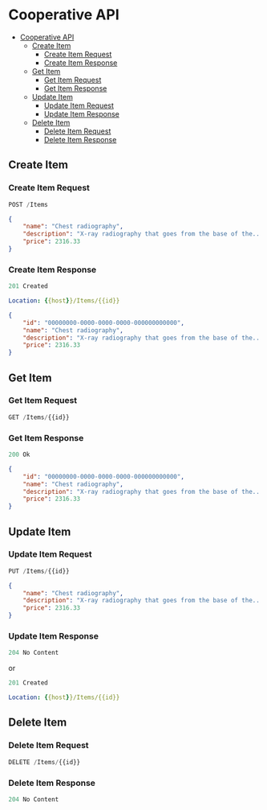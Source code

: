 # Cooperative API

- [Cooperative API](#buber-item-api)
  - [Create Item](#create-item)
    - [Create Item Request](#create-item-request)
    - [Create Item Response](#create-item-response)
  - [Get Item](#get-item)
    - [Get Item Request](#get-item-request)
    - [Get Item Response](#get-item-response)
  - [Update Item](#update-item)
    - [Update Item Request](#update-item-request)
    - [Update Item Response](#update-item-response)
  - [Delete Item](#delete-item)
    - [Delete Item Request](#delete-item-request)
    - [Delete Item Response](#delete-item-response)

## Create Item

### Create Item Request

```js
POST /Items
```

```json
{
    "name": "Chest radiography",
    "description": "X-ray radiography that goes from the base of the...",
    "price": 2316.33
}
```

### Create Item Response

```js
201 Created
```

```yml
Location: {{host}}/Items/{{id}}
```

```json
{
    "id": "00000000-0000-0000-0000-000000000000",
    "name": "Chest radiography",
    "description": "X-ray radiography that goes from the base of the...",
    "price": 2316.33
}
```

## Get Item

### Get Item Request

```js
GET /Items/{{id}}
```

### Get Item Response

```js
200 Ok
```

```json
{
    "id": "00000000-0000-0000-0000-000000000000",
    "name": "Chest radiography",
    "description": "X-ray radiography that goes from the base of the...",
    "price": 2316.33
}
```

## Update Item

### Update Item Request

```js
PUT /Items/{{id}}
```

```json
{
    "name": "Chest radiography",
    "description": "X-ray radiography that goes from the base of the...",
    "price": 2316.33
}
```

### Update Item Response

```js
204 No Content
```

or

```js
201 Created
```

```yml
Location: {{host}}/Items/{{id}}
```

## Delete Item

### Delete Item Request

```js
DELETE /Items/{{id}}
```

### Delete Item Response

```js
204 No Content
```